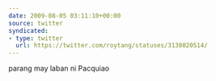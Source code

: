 ```yaml
---
date: 2009-08-05 03:11:10+00:00
source: twitter
syndicated:
- type: twitter
  url: https://twitter.com/roytang/statuses/3138020514/
---
```


parang may laban ni Pacquiao